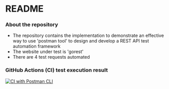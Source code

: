 # README #

### About the repository ###
* The repository contains the implementation to demonstrate an effective way to use 'postman tool' to design and develop a REST API test automation framework
* The website under test is 'gorest'
* There are 4 test requests automated

### GitHub Actions (CI) test execution result ###
[![CI with Postman CLI](https://github.com/jsaujla/postman-api/actions/workflows/postman-cli.yml/badge.svg?branch=main)](https://github.com/jsaujla/postman-api/actions/workflows/postman-cli.yml)  
